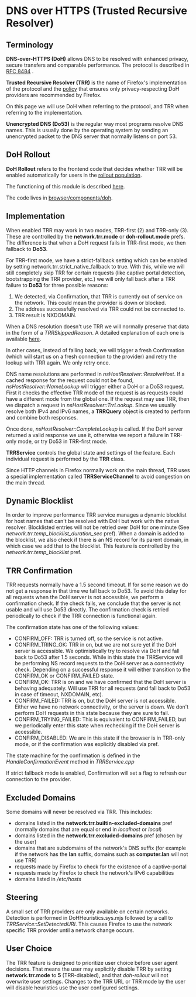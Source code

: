 # DNS over HTTPS (Trusted Recursive Resolver)

## Terminology

**DNS-over-HTTPS (DoH)** allows DNS to be resolved with enhanced
privacy, secure transfers and comparable performance. The protocol is
described in [RFC 8484](https://tools.ietf.org/html/rfc8484) .

**Trusted Recursive Resolver (TRR)** is the name of Firefox\'s
implementation of the protocol and the
[policy](https://wiki.mozilla.org/Security/DOH-resolver-policy) that
ensures only privacy-respecting DoH providers are recommended by
Firefox.

On this page we will use DoH when referring to the protocol, and TRR
when referring to the implementation.

**Unencrypted DNS (Do53)** is the regular way most programs resolve DNS
names. This is usually done by the operating system by sending an
unencrypted packet to the DNS server that normally listens on port 53.

## DoH Rollout

**DoH Rollout** refers to the frontend code that decides whether TRR
will be enabled automatically for users in the [rollout
population](https://support.mozilla.org/kb/firefox-dns-over-https#w_about-the-us-rollout-of-dns-over-https).

The functioning of this module is described
[here](https://wiki.mozilla.org/Security/DNS_Over_HTTPS).

The code lives in
[browser/components/doh](https://searchfox.org/mozilla-central/source/browser/components/doh).

## Implementation

When enabled TRR may work in two modes, TRR-first (2) and TRR-only (3).
These are controlled by the **network.trr.mode** or **doh-rollout.mode**
prefs. The difference is that when a DoH request fails in TRR-first
mode, we then fallback to **Do53**.

For TRR-first mode, we have a strict-fallback setting which can be
enabled by setting network.trr.strict\_native\_fallback to true. With
this, while we will still completely skip TRR for certain requests (like
captive portal detection, bootstrapping the TRR provider, etc.) we will
only fall back after a TRR failure to **Do53** for three possible
reasons:
1. We detected, via Confirmation, that TRR is currently out of
service on the network. This could mean the provider is down or blocked.
2. The address successfully resolved via TRR could not be connected to.
3. TRR result is NXDOMAIN.

When a DNS resolution doesn't use TRR we will normally preserve that data in the form of a _TRRSkippedReason_. A detailed explanation of each one is available [here](trr-skip-reasons).

In other cases, instead of falling back, we will trigger a fresh
Confirmation (which will start us on a fresh connection to the provider)
and retry the lookup with TRR again. We only retry once.

DNS name resolutions are performed in _nsHostResolver::ResolveHost_. If a
cached response for the request could not be found,
_nsHostResolver::NameLookup_ will trigger either a DoH or a Do53 request.
First it checks the effective TRR mode of the request is as requests
could have a different mode from the global one. If the request may use
TRR, then we dispatch a request in _nsHostResolver::TrrLookup_. Since we
usually resolve both IPv4 and IPv6 names, a **TRRQuery** object is
created to perform and combine both responses.

Once done, _nsHostResolver::CompleteLookup_ is called. If the DoH server
returned a valid response we use it, otherwise we report a failure in
TRR-only mode, or try Do53 in TRR-first mode.

**TRRService** controls the global state and settings of the feature.
Each individual request is performed by the **TRR** class.

Since HTTP channels in Firefox normally work on the main thread, TRR
uses a special implementation called **TRRServiceChannel** to avoid
congestion on the main thread.

## Dynamic Blocklist

In order to improve performance TRR service manages a dynamic blocklist
for host names that can\'t be resolved with DoH but work with the native
resolver. Blocklisted entries will not be retried over DoH for one
minute (See _network.trr.temp\_blocklist\_duration\_sec_
pref). When a domain is added to the blocklist, we also check if there
is an NS record for its parent domain, in which case we add that to the
blocklist. This feature is controlled by the
_network.trr.temp\_blocklist_ pref.

## TRR Confirmation

TRR requests normally have a 1.5 second timeout. If for some reason we
do not get a response in that time we fall back to Do53. To avoid this
delay for all requests when the DoH server is not accessible, we perform
a confirmation check. If the check fails, we conclude that the server is
not usable and will use Do53 directly. The confirmation check is retried
periodically to check if the TRR connection is functional again.

The confirmation state has one of the following values:

-   CONFIRM\_OFF: TRR is turned off, so the service is not active.
-   CONFIRM\_TRING\_OK: TRR in on, but we are not sure yet if the
        DoH server is accessible. We optimistically try to resolve via
        DoH and fall back to Do53 after 1.5 seconds. While in this state
        the TRRService will be performing NS record requests to the DoH
        server as a connectivity check. Depending on a successful
        response it will either transition to the CONFIRM\_OK or
        CONFIRM\_FAILED state.
-   CONFIRM\_OK: TRR is on and we have confirmed that the DoH server
        is behaving adequately. Will use TRR for all requests (and fall
        back to Do53 in case of timeout, NXDOMAIN, etc).
-   CONFIRM\_FAILED: TRR is on, but the DoH server is not
        accessible. Either we have no network connectivity, or the
        server is down. We don\'t perform DoH requests in this state
        because they are sure to fail.
-   CONFIRM\_TRYING\_FAILED: This is equivalent to CONFIRM\_FAILED,
        but we periodically enter this state when rechecking if the DoH
        server is accessible.
-   CONFIRM\_DISABLED: We are in this state if the browser is in
        TRR-only mode, or if the confirmation was explicitly disabled
        via pref.

The state machine for the confirmation is defined in the
_HandleConfirmationEvent_ method in _TRRService.cpp_

If strict fallback mode is enabled, Confirmation will set a flag to
refresh our connection to the provider.

## Excluded Domains

Some domains will never be resolved via TRR. This includes:

-   domains listed in the **network.trr.builtin-excluded-domains** pref
(normally domains that are equal or end in *localhost* or *local*)
-   domains listed in the **network.trr.excluded-domains** pref (chosen by the user)
-   domains that are subdomains of the network\'s DNS suffix
(for example if the network has the **lan** suffix, domains such as **computer.lan** will not use TRR)
-   requests made by Firefox to check for the existence of a captive-portal
-   requests made by Firefox to check the network\'s IPv6 capabilities
-   domains listed in _/etc/hosts_

## Steering


A small set of TRR providers are only available on certain networks.
Detection is performed in DoHHeuristics.sys.mjs followed by a call to
_TRRService::SetDetectedURI_. This causes Firefox to use the
network specific TRR provider until a network change occurs.

## User Choice

The TRR feature is designed to prioritize user choice before user agent
decisions. That means the user may explicitly disable TRR by setting
**network.trr.mode** to **5** (TRR-disabled), and that
_doh-rollout_ will not overwrite user settings. Changes to
the TRR URL or TRR mode by the user will disable heuristics use the user
configured settings.
